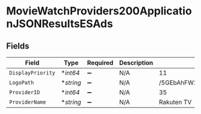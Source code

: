 # MovieWatchProviders200ApplicationJSONResultsESAds


## Fields

| Field                            | Type                             | Required                         | Description                      | Example                          |
| -------------------------------- | -------------------------------- | -------------------------------- | -------------------------------- | -------------------------------- |
| `DisplayPriority`                | **int64*                         | :heavy_minus_sign:               | N/A                              | 11                               |
| `LogoPath`                       | **string*                        | :heavy_minus_sign:               | N/A                              | /5GEbAhFW2S5T8zVc1MNvz00pIzM.jpg |
| `ProviderID`                     | **int64*                         | :heavy_minus_sign:               | N/A                              | 35                               |
| `ProviderName`                   | **string*                        | :heavy_minus_sign:               | N/A                              | Rakuten TV                       |